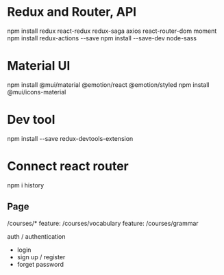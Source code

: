 # Redux and Router, API
npm install redux react-redux redux-saga axios react-router-dom moment
npm install redux-actions --save
npm install --save-dev node-sass
# Material UI
npm install @mui/material @emotion/react @emotion/styled
npm install @mui/icons-material
# Dev tool
npm install --save redux-devtools-extension
# Connect react router
npm i history

## Page
/courses/*
feature: /courses/vocabulary
feature: /courses/grammar



auth / authentication
- login
- sign up / register
- forget password